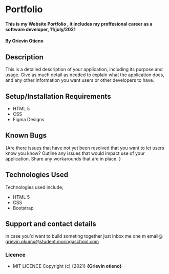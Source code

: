 # Portfolio
#### This is my Website Portfolio , it includes my proffesional career as a software developer, 11/july/2021
#### By **Grievin Otieno**
## Description
This is a detailed description of your application, including its purpose and usage.  Give as much detail as needed to explain what the application does, and any other information you want users or other developers to have. 
## Setup/Installation Requirements
* HTML 5
* CSS
* Figma Designs



## Known Bugs
{Are there issues that have not yet been resolved that you want to let users know you know? Outline any issues that would impact use of your application. Share any workarounds that are in place. }
## Technologies Used
Technologies used include;
* HTML 5
* CSS
* Bootstrap
## Support and contact details
In case you'd want to build someting together just inbox me one m email@ grievin.okumu@student.moringaschool.com
### Licence
* MIT LICENCE 
Copyright (c) {2021} **{Grievin otieno}**
  